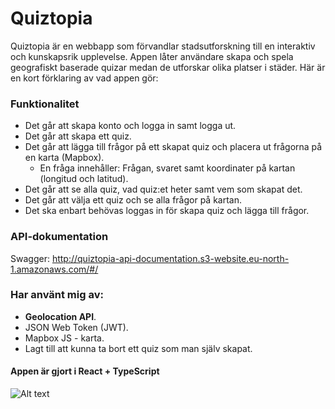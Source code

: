 # Quiztopia

Quiztopia är en webbapp som förvandlar stadsutforskning till en interaktiv och kunskapsrik upplevelse. Appen låter användare skapa och spela geografiskt baserade quizar medan de utforskar olika platser i städer. Här är en kort förklaring av vad appen gör:

### Funktionalitet

- Det går att skapa konto och logga in samt logga ut.
- Det går att skapa ett quiz.
- Det går att lägga till frågor på ett skapat quiz och placera ut frågorna på en karta (Mapbox).
  - En fråga innehåller: Frågan, svaret samt koordinater på kartan (longitud och latitud).
- Det går att se alla quiz, vad quiz:et heter samt vem som skapat det.
- Det går att välja ett quiz och se alla frågor på kartan.
- Det ska enbart behövas loggas in för skapa quiz och lägga till frågor.

### API-dokumentation

Swagger: http://quiztopia-api-documentation.s3-website.eu-north-1.amazonaws.com/#/

### Har använt mig av:

- **Geolocation API**.
- JSON Web Token (JWT).
- Mapbox JS - karta.
- Lagt till att kunna ta bort ett quiz som man själv skapat.

#### Appen är gjort i React + TypeScript

![Alt text]('/quiztopia/public/assets/quiztopia.png')
